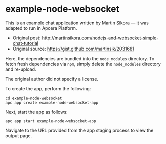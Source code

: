 # example-node-websocket

This is an example chat application written by Martin Sikora — it was adapted to run in Apcera Platform.

* Original post: http://martinsikora.com/nodejs-and-websocket-simple-chat-tutorial
* Original source: https://gist.github.com/martinsik/2031681

Here, the dependencies are bundled into the `node_modules` directory. To fetch fresh dependencies via `npm`, simply delete the `node_modules` directory and re-upload.

The original author did not specify a license.

To create the app, perform the following:

```
cd example-node-websocket
apc app create example-node-websocket-app
```

Next, start the app as follows:

```
apc app start example-node-websocket-app
```

Navigate to the URL provided from the app staging process to view the output page.
